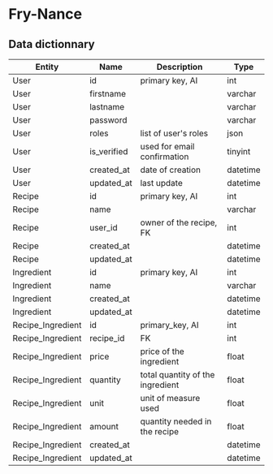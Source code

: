 # Fry-Nance

## Data dictionnary

| Entity            | Name        | Description                      | Type     |
|-------------------|-------------|----------------------------------|----------|
| User              | id          | primary key, AI                  | int      |
| User              | firstname   |                                  | varchar  |
| User              | lastname    |                                  | varchar  |
| User              | password    |                                  | varchar  |
| User              | roles       | list of user's roles             | json     |
| User              | is_verified | used for email confirmation      | tinyint  |
| User              | created_at  | date of creation                 | datetime |
| User              | updated_at  | last update                      | datetime |
| Recipe            | id          | primary key, AI                  | int      |
| Recipe            | name        |                                  | varchar  |
| Recipe            | user_id     | owner of the recipe, FK          | int      |
| Recipe            | created_at  |                                  | datetime |
| Recipe            | updated_at  |                                  | datetime |
| Ingredient        | id          | primary key, AI                  | int      |
| Ingredient        | name        |                                  | varchar  |
| Ingredient        | created_at  |                                  | datetime |
| Ingredient        | updated_at  |                                  | datetime |
| Recipe_Ingredient | id          | primary_key, AI                  | int      |
| Recipe_Ingredient | recipe_id   | FK                               | int      |
| Recipe_Ingredient | price       | price of the ingredient          | float    |
| Recipe_Ingredient | quantity    | total quantity of the ingredient | float    |
| Recipe_Ingredient | unit        | unit of measure used             | float    |
| Recipe_Ingredient | amount      | quantity needed in the recipe    | float    |
| Recipe_Ingredient | created_at  |                                  | datetime |
| Recipe_Ingredient | updated_at  |                                  | datetime |